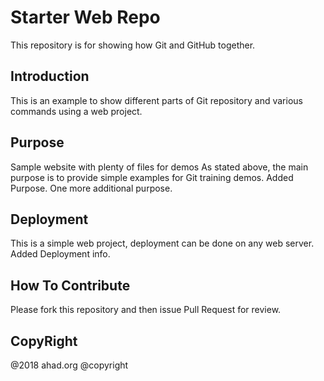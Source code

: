 # Starter Web Repo
This repository is for showing how Git and GitHub together.

## Introduction
This is an example to show different parts of Git repository and various commands
using a web project.

## Purpose
Sample website with plenty of files for demos
As stated above, the main purpose is to provide simple examples for Git
training demos.
Added Purpose.
One more additional purpose.

## Deployment
This is a simple web project, deployment can be done on any web server.
Added Deployment info.

## How To Contribute
Please fork this repository and then issue Pull Request
for review.

## CopyRight
@2018 ahad.org
@copyright
